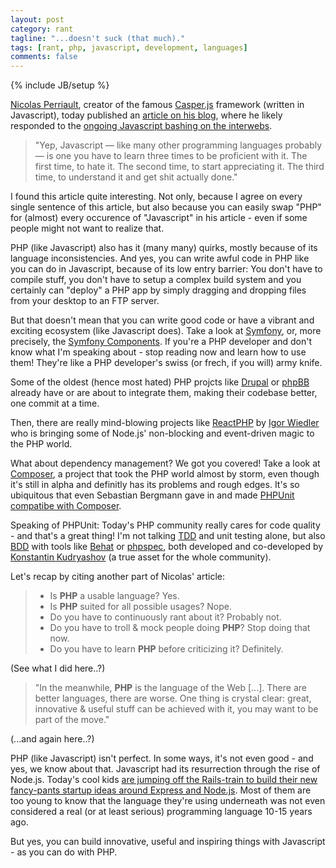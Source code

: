 ```yaml
---
layout: post
category: rant
tagline: "...doesn't suck (that much)."
tags: [rant, php, javascript, development, languages]
comments: false
---
```

{% include JB/setup %}

[Nicolas Perriault](http://nicolas.perriault.net), creator of the famous
[Casper.js](http://casperjs.org/) framework (written in Javascript),
today published an [article on his
blog](https://nicolas.perriault.net/code/2013/why_javascript/), where he
likely responded to the [ongoing Javascript bashing on the interwebs](https://twitter.com/jcoglan/status/294884058121510912).

> "Yep, Javascript — like many other programming languages probably — is one you have to learn three times to be proficient with it. The first time, to hate it. The second time, to start appreciating it. The third time, to understand it and get shit actually done."

I found this article quite interesting. Not only, because I agree on every single sentence of this article, but also because you can
easily swap "PHP" for (almost) every occurence of "Javascript" in his article -
even if some people might not want to realize that.

PHP (like Javascript) also has it (many many) quirks, mostly because of
its language inconsistencies. And yes, you can write awful code in PHP
like you can do in Javascript, because of its low entry barrier: You
don't have to compile stuff, you don't have to setup a complex build
system and you certainly can "deploy" a PHP app by simply dragging and
dropping files from your desktop to an FTP server.

But that doesn't mean that you can write good code or have a vibrant and
exciting ecosystem (like Javascript does). Take a look at
[Symfony](http://symfony.com/), or, more precisely, the [Symfony
Components](http://symfony.com/components). If you're a PHP developer
and don't know what I'm speaking about - stop reading now and learn how
to use them! They're like a PHP developer's swiss (or frech, if you will)
army knife.

Some of the oldest (hence most
hated) PHP projcts like [Drupal](http://drupal.org/) or
[phpBB](https://www.phpbb.de/) already have or are about to integrate them,
making their codebase better, one commit at a time.

Then, there are really mind-blowing projects like
[ReactPHP](http://reactphp.org/) by [Igor
Wiedler](https://twitter.com/igorwesome) who is bringing some of
Node.js' non-blocking and event-driven magic to the PHP world.

What about dependency management? We got you covered! Take a look at
[Composer](http://getcomposer.org/), a project that took the PHP world
almost by storm, even though it's still in alpha and definitly has its problems
and rough edges. It's so ubiquitous that even Sebastian Bergmann gave in
and made [PHPUnit](http://www.phpunit.de) [compatibe with
Composer](http://www.phpunit.de/manual/current/en/installation.html).

Speaking of PHPUnit: Today's PHP community really cares for code
quality - and that's a great thing! I'm not talking
[TDD](http://en.wikipedia.org/wiki/Test-driven_development) and unit
testing alone, but also
[BDD](http://en.wikipedia.org/wiki/Behavior-driven_development) with
tools like [Behat](http://behat.org/) or
[phpspec](http://www.phpspec.net/), both developed and co-developed by
[Konstantin Kudryashov](https://twitter.com/everzet) (a true asset for
the whole community).

Let's recap by citing another part of Nicolas' article:

> * Is __PHP__ a usable language? Yes.
> * Is __PHP__ suited for all possible usages? Nope.
> * Do you have to continuously rant about it? Probably not.
> * Do you have to troll & mock people doing __PHP__? Stop doing that now.
> * Do you have to learn __PHP__ before criticizing it? Definitely.

(See what I did here..?)

> "In the meanwhile, __PHP__ is the language of the Web [...]. There are better languages, there are worse. One thing is crystal clear: great, innovative & useful stuff can be achieved with it, you may want to be part of the move."

(...and again here..?)

PHP (like Javascript) isn't perfect. In some ways, it's not even good -
and yes, we know about that. Javascript had its resurrection through the
rise of Node.js. Today's cool kids [are jumping off the Rails-train to
build their new fancy-pants startup ideas around Express and Node.js](http://venturebeat.com/2011/11/28/node-is-one-of-the-cool-kids-now/).
Most of them are too young to know that the language they're using
underneath was not even considered a real (or at least serious) programming language 10-15
years ago.

But yes, you can build innovative, useful and inspiring things with
Javascript - as you can do with PHP.
